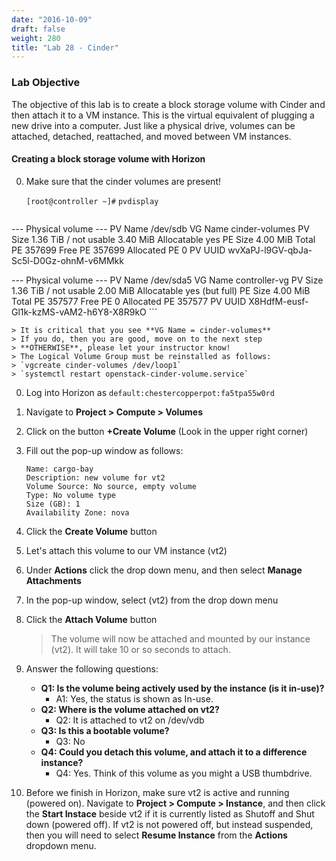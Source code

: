 ```yaml
---
date: "2016-10-09"
draft: false
weight: 280
title: "Lab 28 - Cinder"
---
```


### Lab Objective 

The objective of this lab is to create a block storage volume with Cinder and then attach it to a VM instance. This is the virtual equivalent of plugging a new drive into a computer. Just like a physical drive, volumes can be attached, detached, reattached, and moved between VM instances.

#### Creating a block storage volume with Horizon

0. Make sure that the cinder volumes are present!

    `[root@controller ~]#` `pvdisplay`

    ```
  --- Physical volume ---
  PV Name               /dev/sdb
  VG Name               cinder-volumes
  PV Size               1.36 TiB / not usable 3.40 MiB
  Allocatable           yes
  PE Size               4.00 MiB
  Total PE              357699
  Free PE               357699
  Allocated PE          0
  PV UUID               wvXaPJ-l9GV-qbJa-Sc5l-D0Gz-ohnM-v6MMkk

  --- Physical volume ---
  PV Name               /dev/sda5
  VG Name               controller-vg
  PV Size               1.36 TiB / not usable 2.00 MiB
  Allocatable           yes (but full)
  PE Size               4.00 MiB
  Total PE              357577
  Free PE               0
  Allocated PE          357577
  PV UUID               X8HdfM-eusf-Gl1k-kzMS-vAM2-h6Y8-X8R9kO
    ```

    > It is critical that you see **VG Name = cinder-volumes**  
    > If you do, then you are good, move on to the next step  
    > **OTHERWISE**, please let your instructor know!      
    > The Logical Volume Group must be reinstalled as follows:  
    > `vgcreate cinder-volumes /dev/loop1`  
    > `systemctl restart openstack-cinder-volume.service`  


0. Log into Horizon as `default:chestercopperpot:fa5tpa55w0rd`

0. Navigate to **Project > Compute > Volumes**

0. Click on the button **+Create Volume** (Look in the upper right corner)

0. Fill out the pop-up window as follows:

    ```
    Name: cargo-bay
    Description: new volume for vt2
    Volume Source: No source, empty volume
    Type: No volume type
    Size (GB): 1
    Availability Zone: nova
    ```
	
0. Click the **Create Volume** button

0. Let's attach this volume to our VM instance (vt2)

0. Under **Actions** click the drop down menu, and then select **Manage Attachments**
	
0. In the pop-up window, select (vt2) from the drop down menu

0. Click the **Attach Volume** button

	> The volume will now be attached and mounted by our instance (vt2). It will take 10 or so seconds to attach.
	
0. Answer the following questions:
    - **Q1: Is the volume being actively used by the instance (is it in-use)?**
      - A1: Yes, the status is shown as In-use.
    - **Q2: Where is the volume attached on vt2?**
      - Q2: It is attached to vt2 on /dev/vdb
    - **Q3: Is this a bootable volume?**
      - Q3: No
    - **Q4: Could you detach this volume, and attach it to a difference instance?**
      - Q4: Yes. Think of this volume as you might a USB thumbdrive.
	
0. Before we finish in Horizon, make sure vt2 is active and running (powered on). Navigate to **Project > Compute > Instance**, and then click the **Start Instace** beside vt2 if it is currently listed as Shutoff and Shut down (powered off). If vt2 is not powered off, but instead suspended, then you will need to select **Resume Instance** from the **Actions** dropdown menu.
